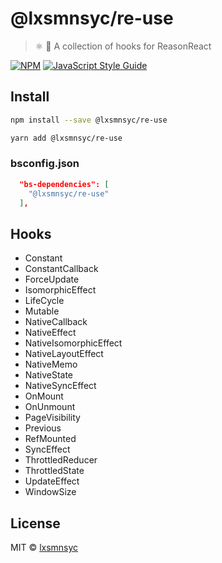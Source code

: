 # @lxsmnsyc/re-use

> ⚛️ 🎣 A collection of hooks for ReasonReact

[![NPM](https://img.shields.io/npm/v/@lxsmnsyc/re-use.svg)](https://www.npmjs.com/package/@lxsmnsyc/re-use) [![JavaScript Style Guide](https://img.shields.io/badge/code_style-standard-brightgreen.svg)](https://standardjs.com)

## Install

```bash
npm install --save @lxsmnsyc/re-use
```

```bash
yarn add @lxsmnsyc/re-use
```

### bsconfig.json

```json
  "bs-dependencies": [
    "@lxsmnsyc/re-use"
  ],
```

## Hooks

- Constant
- ConstantCallback
- ForceUpdate
- IsomorphicEffect
- LifeCycle
- Mutable
- NativeCallback
- NativeEffect
- NativeIsomorphicEffect
- NativeLayoutEffect
- NativeMemo
- NativeState
- NativeSyncEffect
- OnMount
- OnUnmount
- PageVisibility
- Previous
- RefMounted
- SyncEffect
- ThrottledReducer
- ThrottledState
- UpdateEffect
- WindowSize

## License

MIT © [lxsmnsyc](https://github.com/lxsmnsyc)
